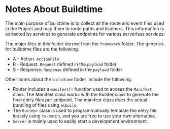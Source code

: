 # Notes About Buildtime

The main purpose of buildtime is to collect all the route and event
files used in the Project and map them to route paths and listeners.
This information is extracted by services to generate endpoints for 
various serverless services.

The major files in this folder derrive from the `framework` folder. The 
generics for buildtime files are the following.

 - A - Action. `ActionFile`
 - R - Request. `Request` defined in the `payload` folder
 - S - Response. `Response` defined in the `payload` folder

Other notes about the `buildtime` folder include the following.

 - Router includes a `manifest()` function used to access the `Manifest`
   class. The Manifest class works with the Builder class to generate 
   the final entry files per endpoint. The manifest class does the 
   actual bundling of files using `esbuild`.
 - The `Builder` class is used to programmatically template the entry 
   file loosely using `ts-morph`, and you are free to use your own 
   alternative.
 - `Server` is mainly used to easily start a development environment.